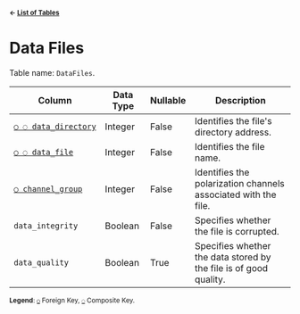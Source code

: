 <sup>**← [List of Tables](../README.md#metadatabase-schema)**</sup>

# Data Files

Table name: `DataFiles`.

| Column                                      | Data Type | Nullable | Description                                                       |
| --------------------------------------------| --------- | -------- | ----------------------------------------------------------------- |
| [`○ ◌ data_directory`](data_directories.md) | Integer   | False    | Identifies the file's directory address.                          |
| [`○ ◌ data_file`](data_types.md)            | Integer   | False    | Identifies the file name.                                         |
| [`○ channel_group`](channel_group_index.md) | Integer   | False    | Identifies the polarization channels associated with the file.    |
| `data_integrity`                            | Boolean   | False    | Specifies whether the file is corrupted.                          |
| `data_quality`                              | Boolean   | True     | Specifies whether the data stored by the file is of good quality. |

<sup>**Legend**: [`○`](data_files.md) Foreign Key, [`◌`](data_files.md) Composite Key.</sup>
